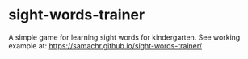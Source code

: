 # sight-words-trainer

A simple game for learning sight words for kindergarten. See working example at: https://samachr.github.io/sight-words-trainer/
